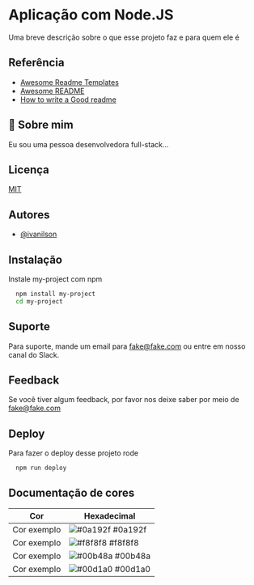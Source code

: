 
# Aplicação com Node.JS

Uma breve descrição sobre o que esse projeto faz e para quem ele é


## Referência

 - [Awesome Readme Templates](https://awesomeopensource.com/project/elangosundar/awesome-README-templates)
 - [Awesome README](https://github.com/matiassingers/awesome-readme)
 - [How to write a Good readme](https://bulldogjob.com/news/449-how-to-write-a-good-readme-for-your-github-project)


## 🚀 Sobre mim
Eu sou uma pessoa desenvolvedora full-stack...


## Licença

[MIT](https://choosealicense.com/licenses/mit/)


## Autores

- [@ivanilson](https://www.github.com/iva33nilson)


## Instalação

Instale my-project com npm

```bash
  npm install my-project
  cd my-project
```
    
## Suporte

Para suporte, mande um email para fake@fake.com ou entre em nosso canal do Slack.


## Feedback

Se você tiver algum feedback, por favor nos deixe saber por meio de fake@fake.com


## Deploy

Para fazer o deploy desse projeto rode

```bash
  npm run deploy
```

## Documentação de cores

| Cor               | Hexadecimal                                                |
| ----------------- | ---------------------------------------------------------------- |
| Cor exemplo       | ![#0a192f](https://via.placeholder.com/10/0a192f?text=+) #0a192f |
| Cor exemplo       | ![#f8f8f8](https://via.placeholder.com/10/f8f8f8?text=+) #f8f8f8 |
| Cor exemplo       | ![#00b48a](https://via.placeholder.com/10/00b48a?text=+) #00b48a |
| Cor exemplo       | ![#00d1a0](https://via.placeholder.com/10/00b48a?text=+) #00d1a0 |

